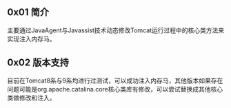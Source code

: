 ## 0x01 简介
主要通过JavaAgent与Javassist技术动态修改Tomcat运行过程中的核心类方法来实现注入内存马。

## 0x02 版本支持
目前在Tomcat8系与9系均进行过测试，可以成功注入内存马，其他版本如果存在问题可能是org.apache.catalina.core核心类库有修改，可以尝试替换成其他核心类做修改和注入。

